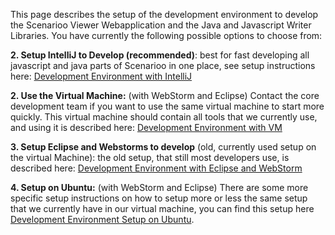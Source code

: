 This page describes the setup of the development environment to develop the Scenarioo Viewer Webapplication and the Java and Javascript Writer Libraries. You have currently the following possible options to choose from:

**2. Setup IntelliJ to Develop (recommended)**: best for fast developing all javascript and java parts of Scenarioo in one place, see setup instructions here: [Development Environment with IntelliJ](Development-Environment-with-IntelliJ.md)

**2. Use the Virtual Machine:** (with WebStorm and Eclipse) Contact the core development team if you want to use the same virtual machine to start more quickly. This virtual machine should contain all tools that we currently use, and using it is described here: [Development Environment with VM](Development-Environment-with-VM.md)

**3. Setup Eclipse and Webstorms to develop** (old, currently used setup on the virtual Machine): the old setup, that still most developers use, is described here: [Development Environment with Eclipse and WebStorm](Development-Environment-with-Eclipse-And-WebStorm.md)

**4. Setup on Ubuntu:** (with WebStorm and Eclipse) There are some more specific setup instructions on how to setup more or less the same setup that we currently have in our virtual machine, you can find this setup here [Development Environment Setup on Ubuntu](Development-Environment-Setup-on-Ubuntu.md).
